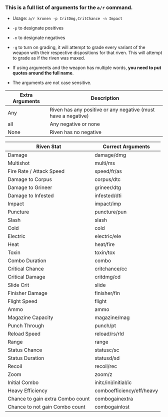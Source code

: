 ### This is a full list of arguments for the `a/r` command.
-  Usage: `a/r kronen -p CritDmg,CritChance -n Impact`

- `-p` to designate positives
- `-n` to designate negatives
- `-g` to turn on grading, it will attempt to grade every variant of the weapon with their respective dispositions for that riven. This will attempt to grade as if the riven was maxed.
- If using arguments and the weapon has multiple words, **you need to put quotes around the full name**.
- The arguments are not case sensitive.

|Extra Arguments|Description|
|--|--|
|Any|Riven has any positive or any negative (must have a negative)|
|all|Any negative or none
|None|Riven has no negative|

|Riven Stat|Correct Arguments|
|--|--|
|Damage|damage/dmg|
|Multishot|multi/ms|
|Fire Rate / Attack Speed|speed/fr/as|
|Damage to Corpus|corpus/dtc|
|Damage to Grineer|grineer/dtg|
|Damage to Infested|infested/dti|
|Impact|impact/imp|
|Puncture|puncture/pun|
|Slash|slash|
|Cold|cold|
|Electric|electric/ele|
|Heat|heat/fire|
|Toxin|toxin/tox|
|Combo Duration|combo|
|Critical Chance|critchance/cc|
|Critical Damage|critdmg/cd|
|Slide Crit|slide|
|Finisher Damage|finisher/fin|
|Flight Speed|flight|
|Ammo|ammo|
|Magazine Capacity|magazine/mag|
|Punch Through|punch/pt|
|Reload Speed|reload/rs/rld|
|Range|range|
|Status Chance|statusc/sc|
|Status Duration|statusd/sd|
|Recoil|recoil/rec|
|Zoom|zoom/z|
|Initial Combo|initc/ini/initial/ic|
|Heavy Efficiency|comboefficiency/eff/heavy|
|Chance to gain extra Combo count|combogainextra|
|Chance to not gain Combo count|combogainlost|
